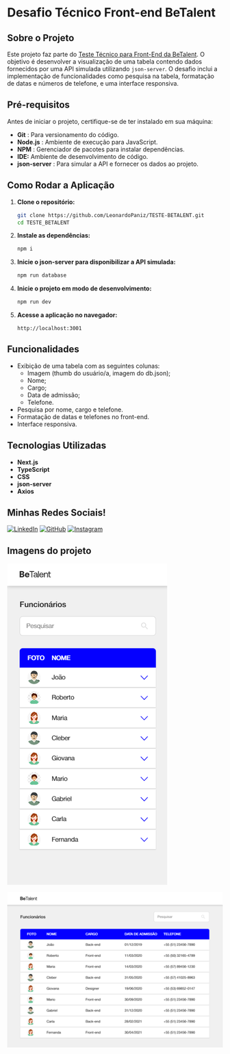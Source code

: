 # Desafio Técnico Front-end BeTalent

## Sobre o Projeto

Este projeto faz parte do [Teste Técnico para Front-End da BeTalent](https://github.com/BeMobile/teste-pratico-frontend). O objetivo é desenvolver a visualização de uma tabela contendo dados fornecidos por uma API simulada utilizando `json-server`. O desafio inclui a implementação de funcionalidades como pesquisa na tabela, formatação de datas e números de telefone, e uma interface responsiva.

## Pré-requisitos

Antes de iniciar o projeto, certifique-se de ter instalado em sua máquina:

* **Git** : Para versionamento do código.
* **Node.js** : Ambiente de execução para JavaScript.
* **NPM** : Gerenciador de pacotes para instalar dependências.
* **IDE:** Ambiente de desenvolvimento de código.
* **json-server** : Para simular a API e fornecer os dados ao projeto.

## Como Rodar a Aplicação

1. **Clone o repositório:**

   ```sh
   git clone https://github.com/LeonardoPaniz/TESTE-BETALENT.git
   cd TESTE_BETALENT
   ```
2. **Instale as dependências:**

   ```sh
   npm i
   ```
3. **Inicie o json-server para disponibilizar a API simulada:**

   ```sh
   npm run database
   ```
4. **Inicie o projeto em modo de desenvolvimento:**

   ```sh
   npm run dev
   ```
5. **Acesse a aplicação no navegador:**

   ```
   http://localhost:3001
   ```

## Funcionalidades

* Exibição de uma tabela com as seguintes colunas:
  * Imagem (thumb do usuário/a, imagem do db.json);
  * Nome;
  * Cargo;
  * Data de admissão;
  * Telefone.
* Pesquisa por nome, cargo e telefone.
* Formatação de datas e telefones no front-end.
* Interface responsiva.

## Tecnologias Utilizadas

* **Next.js**
* **TypeScript**
* **CSS**
* **json-server**
* **Axios**

## Minhas Redes Sociais!

[![LinkedIn](https://img.shields.io/badge/LinkedIn-blue?style=for-the-badge&logo=linkedin)](www.linkedin.com/in/LeonardoPanizAguiar)
[![GitHub](https://img.shields.io/badge/GitHub-000?style=for-the-badge&logo=github)](https://github.com/LeonardoPaniz)
[![Instagram](https://img.shields.io/badge/Instagram-1DA1F2?style=for-the-badge&logo=instagram)](https://www.instagram.com/leonardo_paniz/)

## Imagens do projeto
![Responsivo](image/README/1741574552990.png)

![Desktop](image/README/1741574625752.png)
